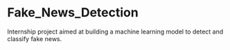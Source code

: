 # Fake_News_Detection
Internship project aimed at building a machine learning model to detect and classify fake news.
